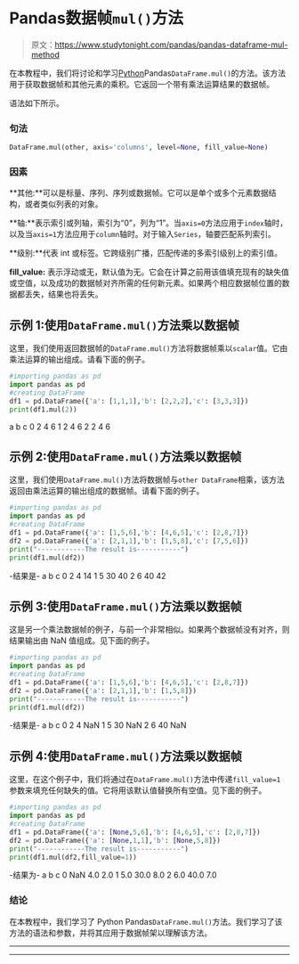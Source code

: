 # Pandas数据帧`mul()`方法

> 原文：<https://www.studytonight.com/pandas/pandas-dataframe-mul-method>

在本教程中，我们将讨论和学习[Python](https://www.studytonight.com/python/getting-started-with-python)Pandas`DataFrame.mul()`的方法。该方法用于获取数据帧和其他元素的乘积。它返回一个带有乘法运算结果的数据帧。

语法如下所示。

### 句法

```py
DataFrame.mul(other, axis='columns', level=None, fill_value=None)
```

### 因素

**其他:**可以是标量、序列、序列或数据帧。它可以是单个或多个元素数据结构，或者类似列表的对象。

**轴:**表示索引或列轴，索引为“0”，列为“1”。当`axis=0`方法应用于`index`轴时，以及当`axis=1`方法应用于`column`轴时。对于输入`Series`，轴要匹配系列索引。

**级别:**代表 int 或标签。它跨级别广播，匹配传递的多索引级别上的索引值。

**fill_value:** 表示浮动或无，默认值为无。它会在计算之前用该值填充现有的缺失值或空值，以及成功的数据帧对齐所需的任何新元素。如果两个相应数据帧位置的数据都丢失，结果也将丢失。

## 示例 1:使用`DataFrame.mul()`方法乘以数据帧

这里，我们使用返回数据帧的`DataFrame.mul()`方法将数据帧乘以`scalar`值。它由乘法运算的输出组成。请看下面的例子。

```py
#importing pandas as pd
import pandas as pd
#creating DataFrame
df1 = pd.DataFrame({'a': [1,1,1],'b': [2,2,2],'c': [3,3,3]})
print(df1.mul(2))
```

a b c
0 2 4 6
1 2 4 6
2 2 4 6

## 示例 2:使用`DataFrame.mul()`方法乘以数据帧

这里，我们使用`DataFrame.mul()`方法将数据帧与`other DataFrame`相乘，该方法返回由乘法运算的输出组成的数据帧。请看下面的例子。

```py
#importing pandas as pd
import pandas as pd
#creating DataFrame
df1 = pd.DataFrame({'a': [1,5,6],'b': [4,6,5],'c': [2,8,7]})
df2 = pd.DataFrame({'a': [2,1,1],'b': [1,5,8],'c': [7,5,6]})
print("------------The result is-----------")
print(df1.mul(df2))
```

-结果是-
a b c
0 2 4 14
1 5 30 40
2 6 40 42

## 示例 3:使用`DataFrame.mul()`方法乘以数据帧

这是另一个乘法数据帧的例子，与前一个非常相似。如果两个数据帧没有对齐，则结果输出由 NaN 值组成。见下面的例子。

```py
#importing pandas as pd
import pandas as pd
#creating DataFrame
df1 = pd.DataFrame({'a': [1,5,6],'b': [4,6,5],'c': [2,8,7]})
df2 = pd.DataFrame({'a': [2,1,1],'b': [1,5,8]})
print("------------The result is-----------")
print(df1.mul(df2))
```

-结果是-
a b c
0 2 4 NaN
1 5 30 NaN
2 6 40 NaN

## 示例 4:使用`DataFrame.mul()`方法乘以数据帧

这里，在这个例子中，我们将通过在`DataFrame.mul()`方法中传递`fill_value=1` 参数来填充任何缺失的值。它将用该默认值替换所有空值。见下面的例子。

```py
#importing pandas as pd
import pandas as pd
#creating DataFrame
df1 = pd.DataFrame({'a': [None,5,6],'b': [4,6,5],'c': [2,8,7]})
df2 = pd.DataFrame({'a': [None,1,1],'b': [None,5,8]})
print("------------The result is-----------")
print(df1.mul(df2,fill_value=1))
```

-结果为-
a b c
0 NaN 4.0 2.0
1 5.0 30.0 8.0
2 6.0 40.0 7.0

### 结论

在本教程中，我们学习了 Python Pandas`DataFrame.mul()`方法。我们学习了该方法的语法和参数，并将其应用于数据帧架以理解该方法。

* * *

* * *